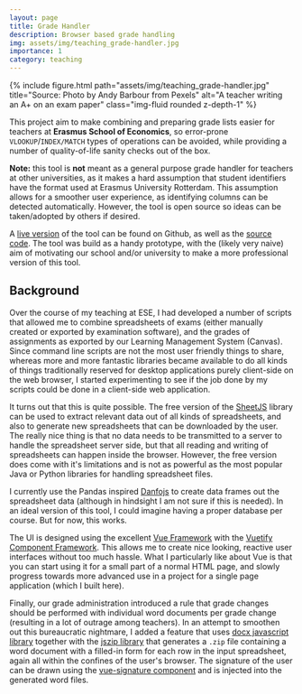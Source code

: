 ```yaml
---
layout: page
title: Grade Handler
description: Browser based grade handling
img: assets/img/teaching_grade-handler.jpg
importance: 1
category: teaching
---
```


<div class="row">
    <div class="col-sm mt-3 mt-md-0">
        {% include figure.html path="assets/img/teaching_grade-handler.jpg" title="Source: Photo by Andy Barbour from Pexels" alt="A teacher writing an A+ on an exam paper" class="img-fluid rounded z-depth-1" %}
    </div>
</div>

This project aim to make combining and preparing grade lists easier for teachers at **Erasmus School of Economics**,
so error-prone `VLOOKUP`/`INDEX/MATCH` types of operations can be avoided, while providing a number of quality-of-life
sanity checks out of the box.

**Note:** this tool is **not** meant as a general purpose grade handler for teachers at other universities,
as it makes a hard assumption that student identifiers have the format used at Erasmus University Rotterdam.
This assumption allows for a smoother user experience, as identifying columns can be detected automatically.
However, the tool is open source so ideas can be taken/adopted by others if desired.

A [live version](https://pcbouman-eur.github.io/ese-grade-handler/) of the tool can be found on Github, as well as the [source code](https://github.com/pcbouman-eur/ese-grade-handler).
The tool was build as a handy prototype, with the (likely very naive) aim of motivating our school and/or university to make a more professional version of this tool.

## Background

Over the course of my teaching at ESE, I had developed a number of scripts that allowed me to combine spreadsheets of exams (either manually created or exported by examination software),
and the grades of assignments as exported by our Learning Management System (Canvas). Since command line scripts are not the most user friendly things to share, whereas more and more
fantastic libraries became available to do all kinds of things traditionally reserved for desktop applications purely client-side on the web browser, I started experimenting to see
if the job done by my scripts could be done in a client-side web application.

It turns out that this is quite possible. The free version of the [SheetJS](https://sheetjs.com/) library can be used to extract relevant data out of all kinds of spreadsheets,
and also to generate new spreadsheets that can be downloaded by the user. The really nice thing is that no data needs to be transmitted to a server to handle the spreadsheet server side,
but that all reading and writing of spreadsheets can happen inside the browser. However, the free version does come with it's limitations and is not as powerful as the most popular
Java or Python libraries for handling spreadsheet files.

I currently use the Pandas inspired [Danfojs](https://github.com/javascriptdata/danfojs) to create data frames out the spreadsheet data (although in hindsight I am not sure if this is needed).
In an ideal version of this tool, I could imagine having a proper database per course. But for now, this works.

The UI is designed using the excellent [Vue Framework](https://vuejs.org/) with the [Vuetify Component Framework](https://vuetifyjs.com/).
This allows me to create nice looking, reactive user interfaces without too much hassle. What I particularly like about Vue is that you
can start using it for a small part of a normal HTML page, and slowly progress towards more advanced use in a project for a single page 
application (which I built here).

Finally, our grade administration introduced a rule that grade changes should be performed with individual word documents per grade change (resulting in a lot of outrage among teachers).
In an attempt to smoothen out this bureaucratic nightmare, I added a feature that uses [docx javascript library](https://docx.js.org/)
together with the [jszip library](https://github.com/Stuk/jszip) that generates a `.zip` file containing a word document with a filled-in form for each row in the input spreadsheet,
again all within the confines of the user's browser. The signature of the user can be drawn using the [vue-signature component](https://github.com/WangShayne/vue-signature) and is
injected into the generated word files.

